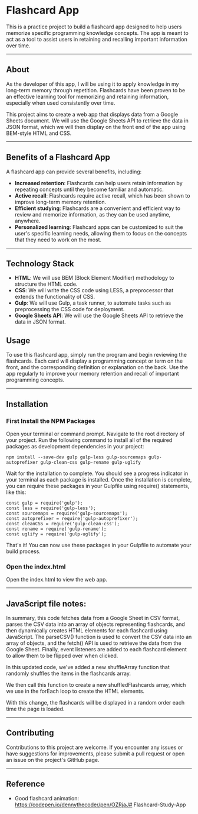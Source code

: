 
# Flashcard App
This is a practice project to build a flashcard app designed to help users memorize specific programming knowledge concepts. The app is meant to act as a tool to assist users in retaining and recalling important information over time.

---

## About
As the developer of this app, I will be using it to apply knowledge in my long-term memory through repetition. Flashcards have been proven to be an effective learning tool for memorizing and retaining information, especially when used consistently over time.

This project aims to create a web app that displays data from a Google Sheets document. We will use the Google Sheets API to retrieve the data in JSON format, which we will then display on the front end of the app using BEM-style HTML and CSS.

---

## Benefits of a Flashcard App
A flashcard app can provide several benefits, including:

- **Increased retention**: Flashcards can help users retain information by repeating concepts until they become familiar and automatic.
- **Active recall**: Flashcards require active recall, which has been shown to improve long-term memory retention.
- **Efficient studying**: Flashcards are a convenient and efficient way to review and memorize information, as they can be used anytime, anywhere.
- **Personalized learning**: Flashcard apps can be customized to suit the user's specific learning needs, allowing them to focus on the concepts that they need to work on the most.

---
## Technology Stack

- **HTML**: We will use BEM (Block Element Modifier) methodology to structure the HTML code.
- **CSS**: We will write the CSS code using LESS, a preprocessor that extends the functionality of CSS.
- **Gulp**: We will use Gulp, a task runner, to automate tasks such as preprocessing the CSS code for deployment.
- **Google Sheets API**: We will use the Google Sheets API to retrieve the data in JSON format.

## Usage
To use this flashcard app, simply run the program and begin reviewing the flashcards. Each card will display a programming concept or term on the front, and the corresponding definition or explanation on the back. Use the app regularly to improve your memory retention and recall of important programming concepts.

---

## Installation

### First Install the NPM Packages

Open your terminal or command prompt.
Navigate to the root directory of your project.
Run the following command to install all of the required packages as development dependencies in your project:

```
npm install --save-dev gulp gulp-less gulp-sourcemaps gulp-autoprefixer gulp-clean-css gulp-rename gulp-uglify
```

Wait for the installation to complete. You should see a progress indicator in your terminal as each package is installed.
Once the installation is complete, you can require these packages in your Gulpfile using require() statements, like this:
```
const gulp = require('gulp');
const less = require('gulp-less');
const sourcemaps = require('gulp-sourcemaps');
const autoprefixer = require('gulp-autoprefixer');
const cleanCSS = require('gulp-clean-css');
const rename = require('gulp-rename');
const uglify = require('gulp-uglify');
```
That's it! You can now use these packages in your Gulpfile to automate your build process.

### Open the index.html

Open the index.html to view the web app.

---

## JavaScript file notes:
In summary, this code fetches data from a Google Sheet in CSV format, parses the CSV data into an array of objects representing flashcards, and then dynamically creates HTML elements for each flashcard using JavaScript. The parseCSV() function is used to convert the CSV data into an array of objects, and the fetch() API is used to retrieve the data from the Google Sheet. Finally, event listeners are added to each flashcard element to allow them to be flipped over when clicked.

In this updated code, we've added a new shuffleArray function that randomly shuffles the items in the flashcards array.

We then call this function to create a new shuffledFlashcards array, which we use in the forEach loop to create the HTML elements.

With this change, the flashcards will be displayed in a random order each time the page is loaded.

---

## Contributing
Contributions to this project are welcome. If you encounter any issues or have suggestions for improvements, please submit a pull request or open an issue on the project's GitHub page.

---

## Reference
- Good flashcard animation: https://codepen.io/dennythecoder/pen/OZRjaJ# Flashcard-Study-App